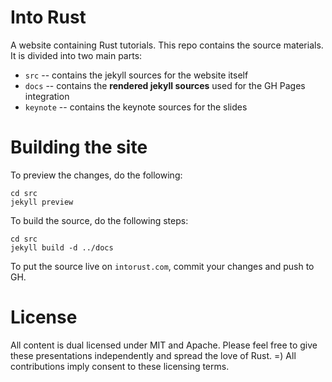 # Into Rust

A website containing Rust tutorials. This repo contains the source
materials. It is divided into two main parts:

- `src` -- contains the jekyll sources for the website itself
- `docs` -- contains the **rendered jekyll sources** used for the GH Pages integration
- `keynote` -- contains the keynote sources for the slides

# Building the site

To preview the changes, do the following:

```
cd src
jekyll preview
```

To build the source, do the following steps:

```
cd src
jekyll build -d ../docs
```

To put the source live on `intorust.com`, commit your changes and push
to GH.

# License

All content is dual licensed under MIT and Apache. Please feel free to
give these presentations independently and spread the love of Rust. =)
All contributions imply consent to these licensing terms.
